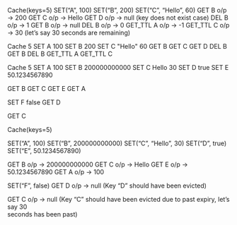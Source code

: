 Cache(keys=5)
SET(“A”, 100)
SET(“B”, 200)
SET(“C”, “Hello”, 60)
GET B				o/p -> 200
GET C				o/p -> Hello
GET D				o/p -> null		(key does not exist case)
DEL B				o/p -> 1
GET B				o/p -> null
DEL B				o/p -> 0
GET_TTL A			o/p -> -1
GET_TTL C			o/p -> 30		(let’s say 30 seconds are remaining)




Cache 5
SET A 100
SET B 200
SET C "Hello" 60
GET B
GET C
GET D
DEL B
GET B
DEL B
GET_TTL A
GET_TTL C


Cache 5
SET A 100
SET B 200000000000
SET C Hello 30
SET D true
SET E 50.1234567890

GET B
GET C
GET E
GET A

SET F false
GET D

GET C

Cache(keys=5)

SET(“A”, 100)
SET(“B”, 200000000000)
SET(“C”, “Hello”, 30)
SET(“D”, true)
SET(“E”, 50.1234567890)

GET B				o/p -> 200000000000
GET C				o/p -> Hello
GET E				o/p -> 50.1234567890
GET A				o/p -> 100

SET(“F”, false)
GET D				o/p -> null		(Key “D” should have been evicted)

GET C				o/p -> null		(Key “C” should have been evicted 
 due to past expiry, let’s say 30   
 seconds has been past)